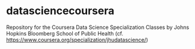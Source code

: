 datasciencecoursera
===================

Repository for the Coursera Data Science Specialization Classes by Johns Hopkins Bloomberg School of Public Health (cf. https://www.coursera.org/specialization/jhudatascience/)
